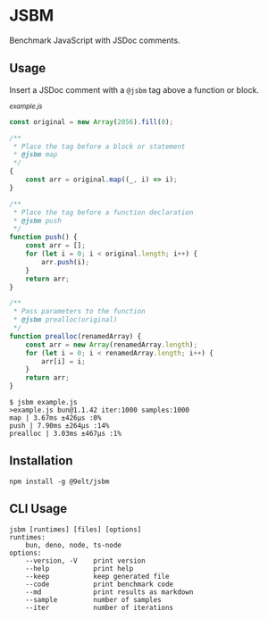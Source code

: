 # JSBM

Benchmark JavaScript with JSDoc comments.

## Usage

Insert a JSDoc comment with a `@jsbm` tag above a function or block.

<sub>*example.js*</sub>

```js
const original = new Array(2056).fill(0);

/**
 * Place the tag before a block or statement
 * @jsbm map
 */
{
    const arr = original.map((_, i) => i);
}

/**
 * Place the tag before a function declaration
 * @jsbm push
 */
function push() {
    const arr = [];
    for (let i = 0; i < original.length; i++) {
        arr.push(i);
    }
    return arr;
}

/**
 * Pass parameters to the function
 * @jsbm prealloc(original)
 */
function prealloc(renamedArray) {
    const arr = new Array(renamedArray.length);
    for (let i = 0; i < renamedArray.length; i++) {
        arr[i] = i;
    }
    return arr;
}
```

```
$ jsbm example.js
>example.js bun@1.1.42 iter:1000 samples:1000
map | 3.67ms ±426μs :0%
push | 7.90ms ±264μs :14%
prealloc | 3.03ms ±467μs :1%
```

## Installation

```
npm install -g @9elt/jsbm
```

## CLI Usage

```
jsbm [runtimes] [files] [options]
runtimes:
    bun, deno, node, ts-node
options:
    --version, -V    print version
    --help           print help
    --keep           keep generated file
    --code           print benchmark code
    --md             print results as markdown
    --sample         number of samples
    --iter           number of iterations
```
